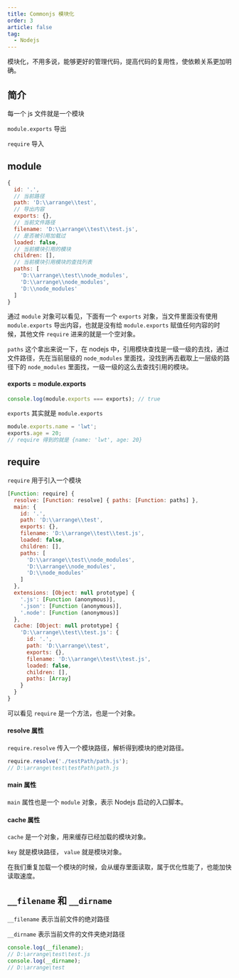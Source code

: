 ```yaml
---
title: Commonjs 模块化
order: 3
article: false
tag:
  - Nodejs
---
```


模块化，不用多说，能够更好的管理代码，提高代码的复用性，使依赖关系更加明确。

## 简介

每一个 js 文件就是一个模块

`module.exports` 导出

`require` 导入

## module

```javascript
{
  id: '.',
  // 当前路径
  path: 'D:\\arrange\\test',
  // 导出内容
  exports: {},
  // 当前文件路径
  filename: 'D:\\arrange\\test\\test.js',
  // 是否被引用加载过
  loaded: false,
  // 当前模块引用的模块
  children: [],
  // 当前模块引用模块的查找列表
  paths: [
    'D:\\arrange\\test\\node_modules',
    'D:\\arrange\\node_modules',
    'D:\\node_modules'
  ]
}
```

通过 `module` 对象可以看见，下面有一个 `exports` 对象，当文件里面没有使用 `module.exports` 导出内容，也就是没有给 `module.exports` 赋值任何内容的时候，其他文件 `require` 进来的就是一个空对象。

`paths` 这个拿出来说一下，在 nodejs 中，引用模块查找是一级一级的去找，通过文件路径，先在当前层级的 `node_modules` 里面找，没找到再去截取上一层级的路径下的 `node_modules` 里面找，一级一级的这么去查找引用的模块。

#### exports = module.exports

```javascript
console.log(module.exports === exports); // true
```

`exports` 其实就是 `module.exports`

```javascript
module.exports.name = 'lwt';
exports.age = 20;
// require 得到的就是 {name: 'lwt', age: 20}
```

## require

`require` 用于引入一个模块

```javascript
[Function: require] {
  resolve: [Function: resolve] { paths: [Function: paths] },
  main: {
    id: '.',
    path: 'D:\\arrange\\test',
    exports: {},
    filename: 'D:\\arrange\\test\\test.js',
    loaded: false,
    children: [],
    paths: [
      'D:\\arrange\\test\\node_modules',
      'D:\\arrange\\node_modules',
      'D:\\node_modules'
    ]
  },
  extensions: [Object: null prototype] {
    '.js': [Function (anonymous)],
    '.json': [Function (anonymous)],
    '.node': [Function (anonymous)]
  },
  cache: [Object: null prototype] {
    'D:\\arrange\\test\\test.js': {
      id: '.',
      path: 'D:\\arrange\\test',
      exports: {},
      filename: 'D:\\arrange\\test\\test.js',
      loaded: false,
      children: [],
      paths: [Array]
    }
  }
}
```

可以看见 `require` 是一个方法，也是一个对象。

#### resolve 属性

`require.resolve` 传入一个模块路径，解析得到模块的绝对路径。

```javascript
require.resolve('./testPath/path.js');
// D:\arrange\test\testPath\path.js
```

#### main 属性

`main` 属性也是一个 `module` 对象，表示 Nodejs 启动的入口脚本。

#### cache 属性

`cache` 是一个对象，用来缓存已经加载的模块对象。

`key` 就是模块路径， `value` 就是模块对象。

在我们重复加载一个模块的时候，会从缓存里面读取，属于优化性能了，也能加快读取速度。

## `__filename` 和 `__dirname`

`__filename` 表示当前文件的绝对路径

`__dirname` 表示当前文件的文件夹绝对路径

```javascript
console.log(__filename);
// D:\arrange\test\test.js
console.log(__dirname);
// D:\arrange\test
```
